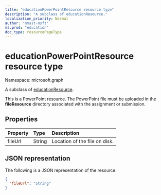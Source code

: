```yaml
---
title: "educationPowerPointResource resource type"
description: "A subclass of educationResource."
localization_priority: Normal
author: "mmast-msft"
ms.prod: "education"
doc_type: resourcePageType
---
```


# educationPowerPointResource resource type

Namespace: microsoft.graph

A subclass of [educationResource](educationresource.md). 

This is a PowerPoint resource. The PowerPoint file must be uploaded in the **fileResource** directory associated with the 
assignment or submission.


## Properties
| Property	   | Type	|Description|
|:---------------|:--------|:----------|
|fileUrl|String|Location of the file on disk.|

## JSON representation

The following is a JSON representation of the resource.

<!-- {
  "blockType": "resource",
  "optionalProperties": [

  ],
  "@odata.type": "microsoft.graph.educationPowerPointResource"
}-->

```json
{
  "fileUrl": "String"
}

```

<!-- uuid: 8fcb5dbc-d5aa-4681-8e31-b001d5168d79
2015-10-25 14:57:30 UTC -->
<!--
{
  "type": "#page.annotation",
  "description": "educationPowerPointResource resource",
  "keywords": "",
  "section": "documentation",
  "tocPath": "",
  "suppressions": []
}
-->



